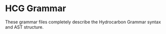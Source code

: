 # HCG Grammar

These grammar files completely describe the Hydrocarbon Grammar syntax and 
AST structure.